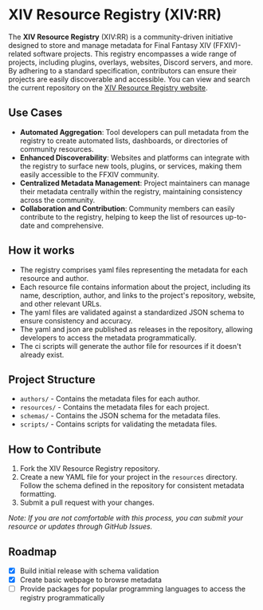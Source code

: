 # XIV Resource Registry (XIV:RR)
The **XIV Resource Registry** (XIV:RR) is a community-driven initiative designed to store and manage metadata for 
Final Fantasy XIV (FFXIV)-related software projects. This registry encompasses a wide range of projects, 
including plugins, overlays, websites, Discord servers, and more. By adhering to a standard specification, 
contributors can ensure their projects are easily discoverable and accessible. You can view and search the 
current repository on the [XIV Resource Registry website](https://kalilistic.github.io/xiv-resource-registry/).

## Use Cases
- **Automated Aggregation**: Tool developers can pull metadata from the registry to create automated lists, dashboards, or directories of community resources.
- **Enhanced Discoverability**: Websites and platforms can integrate with the registry to surface new tools, plugins, or services, making them easily accessible to the FFXIV community.
- **Centralized Metadata Management**: Project maintainers can manage their metadata centrally within the registry, maintaining consistency across the community.
- **Collaboration and Contribution**: Community members can easily contribute to the registry, helping to keep the list of resources up-to-date and comprehensive.

## How it works
- The registry comprises yaml files representing the metadata for each resource and author.
- Each resource file contains information about the project, including its name, description, author, and links to the project's repository, website, and other relevant URLs.
- The yaml files are validated against a standardized JSON schema to ensure consistency and accuracy.
- The yaml and json are published as releases in the repository, allowing developers to access the metadata programmatically.
- The ci scripts will generate the author file for resources if it doesn't already exist.

## Project Structure
- `authors/` - Contains the metadata files for each author.
- `resources/` - Contains the metadata files for each project.
- `schemas/` - Contains the JSON schema for the metadata files.
- `scripts/` - Contains scripts for validating the metadata files.

## How to Contribute
1. Fork the XIV Resource Registry repository.
2. Create a new YAML file for your project in the `resources` directory. Follow the schema defined in the repository for consistent metadata formatting.
3. Submit a pull request with your changes.

_Note: If you are not comfortable with this process, you can submit your resource or updates through GitHub Issues._

## Roadmap
* [x] Build initial release with schema validation  
* [x] Create basic webpage to browse metadata  
* [ ] Provide packages for popular programming languages to access the registry programmatically
